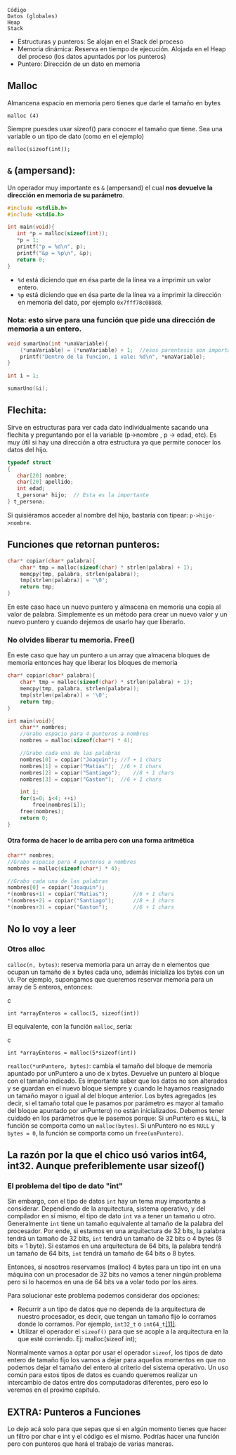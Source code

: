     Código
    Datos (globales)
    Heap
    Stack

- Estructuras y punteros: Se alojan en el Stack del proceso
- Memoria dinámica: Reserva en tiempo de ejecución. Alojada en el Heap del proceso (los datos apuntados por los punteros)
- Puntero: Dirección de un dato en memoria

## Malloc 

Almancena espacio en memoria pero tienes que darle el tamaño en bytes
```
malloc (4)
```
Siempre puesdes usar sizeof() para conocer el tamaño que tiene. Sea una variable o un tipo de dato (como en el ejemplo)
```
malloc(sizeof(int));
```

## `&` (ampersand):

Un operador muy importante es `&` (ampersand) el cual **nos devuelve la dirección en memoria de su parámetro**.

```c
#include <stdlib.h>
#include <stdio.h>

int main(void){
   int *p = malloc(sizeof(int));
   *p = 1;
   printf("p = %d\n", p);
   printf("&p = %p\n", &p);
   return 0;
}
```

-   `%d` está diciendo que en ésa parte de la línea va a imprimir un valor entero.
-   `%p` está diciendo que en ésa parte de la línea va a imprimir la dirección en memoria del dato, por ejemplo `0x7fff78c088d8`.

### Nota: esto sirve para una función que pide una dirección de memoria a un entero.

```c
void sumarUno(int *unaVariable){
	(*unaVariable) = (*unaVariable) + 1;  //esos parentesis son importantísimos. OJO
	printf("Dentro de la funcion, i vale: %d\n", *unaVariable);
}

int i = 1;

sumarUno(&i);
```


## Flechita:
Sirve en estructuras para ver cada dato individualmente sacando una flechita y preguntando por el la variable (p->nombre , p -> edad, etc). Es muy útil si hay una dirección a otra estructura ya que permite conocer los datos del hijo.

```c
typedef struct
{
   char[20] nombre;
   char[20] apellido;
   int edad;
   t_persona* hijo;  // Esta es la importante
} t_persona;

```

Si quisiéramos acceder al nombre del hijo, bastaría con tipear: `p->hijo->nombre`.

## Funciones que retornan punteros:
```c
char* copiar(char* palabra){
	char* tmp = malloc(sizeof(char) * strlen(palabra) + 1);
	memcpy(tmp, palabra, strlen(palabra));
	tmp[strlen(palabra)] = '\0';
	return tmp;
}
```
En este caso hace un nuevo puntero y almacena en memoria una copia al valor de palabra. Simplemente es un método para crear un nuevo valor y un nuevo puntero y cuando dejemos de usarlo hay que liberarlo.

### No olvides liberar tu memoria. Free()

En este caso que hay un puntero a un array que almacena bloques de memoria entonces hay que liberar los bloques de memoria

```c
char* copiar(char* palabra){
	char* tmp = malloc(sizeof(char) * strlen(palabra) + 1);
	memcpy(tmp, palabra, strlen(palabra));
	tmp[strlen(palabra)] = '\0';
	return tmp;
}

int main(void){
	char** nombres;
	//Grabo espacio para 4 punteros a nombres
	nombres = malloc(sizeof(char*) * 4);

	//Grabo cada una de las palabras
	nombres[0] = copiar("Joaquin");	//7 + 1 chars
	nombres[1] = copiar("Matias");	//6 + 1 chars
	nombres[2] = copiar("Santiago");	//8 + 1 chars
	nombres[3] = copiar("Gaston");	//6 + 1 chars

	int i;
	for(i=0; i<4; ++i)
		free(nombres[i]);
	free(nombres);
	return 0;
}
```
#### Otra forma de hacer lo de arriba pero con una forma aritmética

```c
char** nombres;
//Grabo espacio para 4 punteros a nombres
nombres = malloc(sizeof(char*) * 4);

//Grabo cada una de las palabras
nombres[0] = copiar("Joaquin");
*(nombres+1) = copiar("Matias");		//6 + 1 chars
*(nombres+2) = copiar("Santiago");		//8 + 1 chars
*(nombres+3) = copiar("Gaston");		//6 + 1 chars
```
## No lo voy a leer

### Otros alloc

`calloc(n, bytes)`: reserva memoria para un array de n elementos que ocupan un tamaño de x bytes cada uno, además inicializa los bytes con un `\0`. Por ejemplo, supongamos que queremos reservar memoria para un array de 5 enteros, entonces:

c

```
int *arrayEnteros = calloc(5, sizeof(int))
```

El equivalente, con la función `malloc`, sería:

c

```
int *arrayEnteros = malloc(5*sizeof(int))
```

`realloc(*unPuntero, bytes)`: cambia el tamaño del bloque de memoria apuntado por unPuntero a uno de x bytes. Devuelve un puntero al bloque con el tamaño indicado. Es importante saber que los datos no son alterados y se guardan en el nuevo bloque siempre y cuando le hayamos reasignado un tamaño mayor o igual al del bloque anterior. Los bytes agregados (es decir, si el tamaño total que le pasamos por parámetro es mayor al tamaño del bloque apuntado por unPuntero) no están inicializados. Debemos tener cuidado en los parámetros que le pasemos porque: Si unPuntero es `NULL`, la función se comporta como un `malloc(bytes)`. Si unPuntero no es `NULL` y `bytes = 0`, la función se comporta como un `free(unPuntero)`.

## La razón por la que el chico usó varios int64, int32. Aunque preferiblemente usar sizeof()

### El problema del tipo de dato "int"

Sin embargo, con el tipo de datos `int` hay un tema muy importante a considerar. Dependiendo de la arquitectura, sistema operativo, y del compilador en sí mismo, el tipo de dato `int` va a tener un tamaño u otro. Generalmente `int` tiene un tamaño equivalente al tamaño de la palabra del procesador. Por ende, si estamos en una arquitectura de 32 bits, la palabra tendrá un tamaño de 32 bits, `int` tendrá un tamaño de 32 bits o 4 bytes (8 bits = 1 byte). Si estamos en una arquitectura de 64 bits, la palabra tendrá un tamaño de 64 bits, `int` tendrá un tamaño de 64 bits o 8 bytes.

Entonces, si nosotros reservamos (malloc) 4 bytes para un tipo int en una máquina con un procesador de 32 bits no vamos a tener ningún problema pero si lo hacemos en una de 64 bits va a volar todo por los aires.

Para solucionar este problema podemos considerar dos opciones:

-   Recurrir a un tipo de datos que no dependa de la arquitectura de nuestro procesador, es decir, que tengan un tamaño fijo lo corramos donde lo corramos. Por ejemplo, `int32_t` o `int64_t`[[11]](https://docs.utnso.com.ar/guias/programacion/punteros#fn11).
-   Utilizar el operador el `sizeof()` para que se acople a la arquitectura en la que esté corriendo. Ej: malloc(sizeof int);

Normalmente vamos a optar por usar el operador `sizeof`, los tipos de dato entero de tamaño fijo los vamos a dejar para aquellos momentos en que no podemos dejar el tamaño del entero al criterio del sistema operativo. Un uso común para estos tipos de datos es cuando queremos realizar un intercambio de datos entre dos computadoras diferentes, pero eso lo veremos en el proximo capitulo.

## EXTRA: Punteros a Funciones
Lo dejo acá solo para que sepas que si en algún momento tienes que hacer un filtro por char e int y el código es el mismo. Podrías hacer una función pero con punteros que hará el trabajo de varias maneras.
